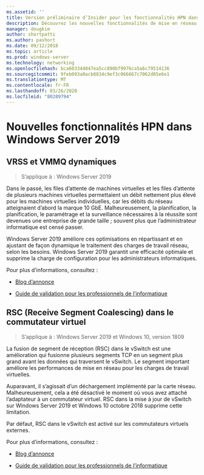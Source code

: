 ```yaml
---
ms.assetid: ''
title: Version préliminaire d’Insider pour les fonctionnalités HPN dans Windows Server 2019
description: Découvrez les nouvelles fonctionnalités de mise en réseau hautes performances de Windows Server 2019.
manager: dougkim
author: shortpatti
ms.author: pashort
ms.date: 09/12/2018
ms.topic: article
ms.prod: windows-server
ms.technology: networking
ms.openlocfilehash: bca603344047ea5cc890bf9976ca5a6c79514136
ms.sourcegitcommit: 9feb093a0acb8834c9ef3c066667c7062d85e6e1
ms.translationtype: MT
ms.contentlocale: fr-FR
ms.lasthandoff: 03/26/2020
ms.locfileid: "80289794"
---
```

# <a name="new-hpn-features-in-windows-server-2019"></a>Nouvelles fonctionnalités HPN dans Windows Server 2019


## <a name="dynamic-vrss-and-vmmq"></a>VRSS et VMMQ dynamiques

>S’applique à : Windows Server 2019

Dans le passé, les files d’attente de machines virtuelles et les files d’attente de plusieurs machines virtuelles permettaient un débit nettement plus élevé pour les machines virtuelles individuelles, car les débits du réseau atteignaient d’abord la marque 10 GbE. Malheureusement, la planification, la planification, le paramétrage et la surveillance nécessaires à la réussite sont devenues une entreprise de grande taille ; souvent plus que l’administrateur informatique est censé passer. 

Windows Server 2019 améliore ces optimisations en répartissant et en ajustant de façon dynamique le traitement des charges de travail réseau, selon les besoins. Windows Server 2019 garantit une efficacité optimale et supprime la charge de configuration pour les administrateurs informatiques.

Pour plus d’informations, consultez :

-   [Blog d’annonce](https://blogs.technet.microsoft.com/networking/2018/08/22/netperf4vw/)

-   [Guide de validation pour les professionnels de l’informatique](https://aka.ms/DVMMQ-Validation)

## <a name="receive-segment-coalescing-rsc-in-the-vswitch"></a>RSC (Receive Segment Coalescing) dans le commutateur virtuel

>S’applique à : Windows Server 2019 et Windows 10, version 1809

La fusion de segment de réception (RSC) dans le vSwitch est une amélioration qui fusionne plusieurs segments TCP en un segment plus grand avant les données qui traversent le vSwitch. Le segment important améliore les performances de mise en réseau pour les charges de travail virtuelles.

Auparavant, il s’agissait d’un déchargement implémenté par la carte réseau. Malheureusement, cela a été désactivé le moment où vous avez attaché l’adaptateur à un commutateur virtuel. RSC dans la mise à jour de vSwitch sur Windows Server 2019 et Windows 10 octobre 2018 supprime cette limitation.

Par défaut, RSC dans le vSwitch est activé sur les commutateurs virtuels externes.

Pour plus d’informations, consultez :

-  [Blog d’annonce](https://blogs.technet.microsoft.com/networking/2018/08/22/netperf4vw/)

-  [Guide de validation pour les professionnels de l’informatique](https://aka.ms/RSC-Validation)
